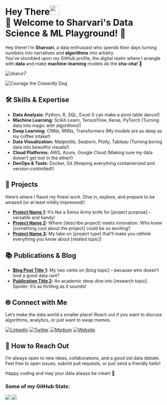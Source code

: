 # Hey There<img src="https://github.com/sharur7/sharur7-profile-readme/blob/master/wave.gif" width="30px"><br>🌟 Welcome to Sharvari's Data Science & ML Playground! 🌟
Hey there! I’m **Sharvari**, a data enthusiast who spends their days turning numbers into narratives and **algorithms** into artistry. <br>
You’ve stumbled upon my GitHub profile, the digital realm where I wrangle with **data** and make **machine-learning** models do the **cha-cha!** 💃

<p align="left"> <img src="https://komarev.com/ghpvc/?username=sharur7" alt="sharur7" /> </p> 







![Courage the Cowardly Dog](https://media.giphy.com/media/xT9IgJ6A5z1IOUMdcM/giphy.gif)

## 🛠️ Skills & Expertise

- **Data Analysis:** Python, R, SQL, Excel (I can make a pivot table dance!)
- **Machine Learning:** Scikit-Learn, TensorFlow, Keras, PyTorch (Turning data into magic with algorithms!)
- **Deep Learning:** CNNs, RNNs, Transformers (My models are as deep as my coffee intake!)
- **Data Visualization:** Matplotlib, Seaborn, Plotly, Tableau (Turning boring data into beautiful visuals!)
- **Cloud Platforms:** AWS, Azure, Google Cloud (Making sure my data doesn’t get lost in the ether!)
- **DevOps & Tools:** Docker, Git (Keeping everything containerized and version-controlled!)

## 🚀 Projects

Here’s where I flaunt my finest work. Dive in, explore, and prepare to be amazed (or at least mildly impressed)!

- **[Project Name 1](https://github.com/your-username/project-1):** It’s like a Swiss Army knife for [project purpose] – versatile and handy!
- **[Project Name 2](https://github.com/your-username/project-2):** Where [describe project] meets innovation. Who knew [something cool about the project] could be so exciting?
- **[Project Name 3](https://github.com/your-username/project-3):** My take on [project type] that’ll make you rethink everything you know about [related topic]!

## 📚 Publications & Blog

- **[Blog Post Title 1](https://your-blog.com/post-1):** My two cents on [blog topic] – because who doesn’t love a good data rant?
- **[Publication Title 2](https://your-research-paper.com):** An academic deep dive into [research topic]. Spoiler: It’s as thrilling as it sounds!

## 🌐 Connect with Me

Let’s make the data world a smaller place! Reach out if you want to discuss algorithms, analytics, or just want to swap memes.

[![LinkedIn](https://img.shields.io/badge/LinkedIn-%230077B5.svg?&style=for-the-badge&logo=linkedin&logoColor=white)](https://www.linkedin.com/in/your-profile)
[![Twitter](https://img.shields.io/badge/Twitter-%231DA1F2.svg?&style=for-the-badge&logo=twitter&logoColor=white)](https://twitter.com/your-twitter)
[![Medium](https://img.shields.io/badge/Medium-%23000000.svg?&style=for-the-badge&logo=medium&logoColor=white)](https://medium.com/@your-profile)
[![Website](https://img.shields.io/badge/Website-%23000000.svg?&style=for-the-badge&logo=google-chrome&logoColor=white)](https://your-website.com)

## 🔧 How to Reach Out

I’m always open to new ideas, collaborations, and a good old data debate. Feel free to open issues, submit pull requests, or just send a friendly hello!

Happy coding and may your data always be clean! 🚀


### Some of my GitHub Stats:
<p>
    <img src="https://github-readme-stats.vercel.app/api?username=sharur7&show_icons=true&theme=tokyonight&line_height=40">
    <img src="https://github-readme-stats.vercel.app/api/top-langs/?username=sharur7&theme=tokyonight">
</p>

